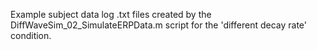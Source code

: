 Example subject data log .txt files created by the DiffWaveSim_02_SimulateERPData.m script for the 'different decay rate' condition.
